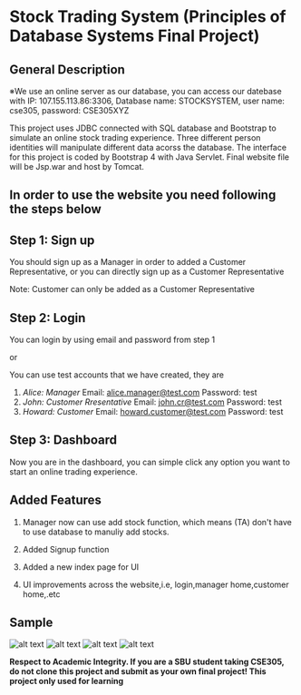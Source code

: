# Stock Trading System (Principles of Database Systems Final Project)
## General Description
※We use an online server as our database, you can access our datebase with IP: 107.155.113.86:3306, Database name: STOCKSYSTEM, user name: cse305, password: CSE305XYZ

This project uses JDBC connected with SQL database and Bootstrap to simulate an online stock trading experience. Three different person identities will manipulate different data acorss the database. The interface for this project is coded by Bootstrap 4 with Java Servlet. Final website file will be Jsp.war and host by Tomcat.

## In order to use the website you need following the steps below
## Step 1: Sign up
You should sign up as a Manager in order to added a Customer Representative, 
or you can directly sign up as a Customer Representative

Note: Customer can only be added as a Customer Representative

## Step 2: Login
You can login by using email and password from step 1 

or

You can use test accounts that we have created, they are

1. *Alice: Manager*  Email: alice.manager@test.com Password: test
2. *John: Customer Rresentative*    Email: john.cr@test.com Password: test
3. *Howard: Customer* Email: howard.customer@test.com Password: test

## Step 3: Dashboard 
Now you are in the dashboard, you can simple click any option you want to start an online trading experience.


## Added Features

1. Manager now can use add stock function, which means (TA) don't have to use database to manuliy add stocks.

2. Added Signup function

3. Added a new index page for UI

4. UI improvements across the website,i.e, login,manager home,customer home,.etc

## Sample
![alt text](https://raw.githubusercontent.com/LinPsPs/StockTradingSystem/master/home.png "home.png")
![alt text](https://raw.githubusercontent.com/LinPsPs/StockTradingSystem/master/signup.png "signup.png")
![alt text](https://raw.githubusercontent.com/LinPsPs/StockTradingSystem/master/customer.png "customer.png")
![alt text](https://raw.githubusercontent.com/LinPsPs/StockTradingSystem/master/orders.png "orders.png")

**Respect to Academic Integrity. If you are a SBU student taking CSE305, do not clone this project and submit as your own final project! This project only used for learning**
